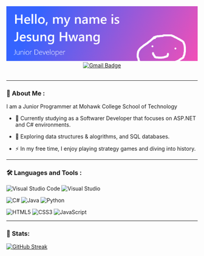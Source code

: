 
<div id="header" align="center">
  <img src="imgs/Header1.png" width="750"/>
  <!-- <h1 align="center">
    <img src="imgs/blob-happy.gif" width="30px"/>
  </h1> -->

  <div id="badges">
    <a href="mailto:">
      <img src="https://img.shields.io/badge/Gmail-D14836?style=for-the-badge&logo=gmail&logoColor=white" alt="Gmail Badge"/>
    </a>
  </div>
  <div id="badges" align="center">
    <img src="https://komarev.com/ghpvc/?username=JHwang95&style=flat-square&color=blue" alt=""/>
  </div>
</div>  

---

### :wave: About Me :

I am a Junior Programmer at Mohawk College School of Technology

- :telescope: Currently studying as a Softwarer Developer that focuses on ASP.NET and C# environments.

- :seedling: Exploring data structures & alogrithms, and SQL databases. 

- :zap: In my free time, I enjoy playing strategy games and diving into history.

---

### :hammer_and_wrench: Languages and Tools :
![Visual Studio Code](https://img.shields.io/badge/Visual%20Studio%20Code-0078d7.svg?style=for-the-badge&logo=visual-studio-code&logoColor=white) ![Visual Studio](https://img.shields.io/badge/Visual%20Studio-5C2D91.svg?style=for-the-badge&logo=visual-studio&logoColor=white)

![C#](https://img.shields.io/badge/c%23-%23239120.svg?style=for-the-badge&logo=c-sharp&logoColor=white) ![Java](https://img.shields.io/badge/java-%23ED8B00.svg?style=for-the-badge&logo=java&logoColor=white) ![Python](https://img.shields.io/badge/python-3670A0?style=for-the-badge&logo=python&logoColor=ffdd54)

![HTML5](https://img.shields.io/badge/html5-%23E34F26.svg?style=for-the-badge&logo=html5&logoColor=white) ![CSS3](https://img.shields.io/badge/css3-%231572B6.svg?style=for-the-badge&logo=css3&logoColor=white) ![JavaScript](https://img.shields.io/badge/javascript-%23323330.svg?style=for-the-badge&logo=javascript&logoColor=%23F7DF1E)




---

### :microscope: Stats:

[![GitHub Streak](http://github-readme-streak-stats.herokuapp.com?user=JHwang95&theme=dark&background=000000)](https://git.io/streak-stats)